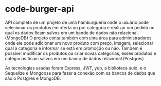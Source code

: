 # code-burger-api

API completa de um projeto de uma hamburgueria onde o usuário pode selecionar os produtos em oferta ou por categoria e realizar um pedido no qual os dados ficam salvos em um bando de dados não relacional.(MongoDB)
O projeto conta também com uma área para administradores onde ele pode adicionar um novo produto com preço, imagem, selecionar qual a categoria e informar se está em promoção ou não. Também é possível modificar os produtos ou criar novas categorias, esses produtos e categorias ficam salvos em um banco de dados relacional.(Postgres)

As tecnologias usadas foram Express, JWT, yup, a biblioteca uuid, e o Sequelize e Mongoose para fazer a conexão com os bancos de dados que são o Postgres e MongoDB.
